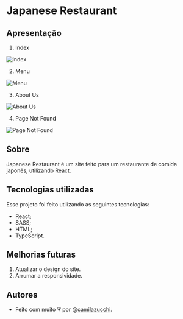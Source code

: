 # Japanese Restaurant
## Apresentação
1. Index

![Index](https://uploaddeimagens.com.br/images/004/262/409/original/japaneseRestaurant.PNG?1671130886)

2. Menu

![Menu](https://uploaddeimagens.com.br/images/004/262/393/original/menu.png?1671130463)

3. About Us

![About Us](https://uploaddeimagens.com.br/images/004/262/399/original/AboutUs.png?1671130570)

4. Page Not Found

![Page Not Found](https://uploaddeimagens.com.br/images/004/262/401/original/pageNotFound.png?1671130617)

## Sobre
Japanese Restaurant é um site feito para um restaurante de comida japonês, utilizando React.

## Tecnologias utilizadas
Esse projeto foi feito utilizando as seguintes tecnologias:
- React;
- SASS;
- HTML;
- TypeScript.

## Melhorias futuras
1. Atualizar o design do site.
2. Arrumar a responsividade.

## Autores
- Feito com muito 💗 por [@camilazucchi](https://www.github.com/camilazucchi).
